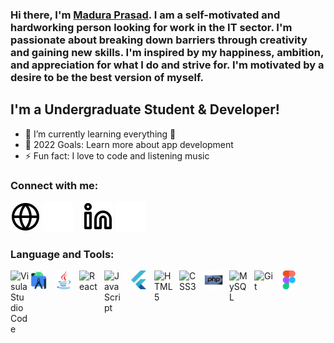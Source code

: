 ### Hi there, I'm [Madura Prasad][website]. I am a self-motivated and hardworking person looking for work in the IT sector. I'm passionate about breaking down barriers through creativity and gaining new skills. I'm inspired by my happiness, ambition, and appreciation for what I do and strive for. I'm motivated by a desire to be the best version of myself.

## I'm a Undergraduate Student & Developer!
- 🌱 I’m currently learning everything 🤣
- 🥅 2022 Goals: Learn more about app development
- ⚡ Fun fact: I love to code and listening music

### Connect with me:

[![website](./img/globe-light.svg)](http://maduraprasad.ml#gh-light-mode-only)
[![website](./img/globe-dark.svg)](http://maduraprasad.ml#gh-dark-mode-only)
&nbsp;&nbsp;
[![website](./img/linkedin-light.svg)](https://www.linkedin.com/in/madura-prasad#gh-light-mode-only)
[![website](./img/linkedin-dark.svg)](https://www.linkedin.com/in/madura-prasad#gh-dark-mode-only)




### Language and Tools:

[<img align="left" alt="Visula Studio Code" width="30px" src="https://cdn.jsdelivr.net/gh/devicons/devicon/icons/vscode/vscode-original.svg"/>][github]

[<img align="left" alt="Android Studio" width="30px" src="https://github.com/devicons/devicon/blob/v2.15.1/icons/androidstudio/androidstudio-original.svg" style="padding-right:10px;" />][github]

[<img align="left" alt="Java" width="30px" src="https://github.com/devicons/devicon/blob/v2.15.1/icons/java/java-original.svg" style="padding-right:10px;" />][github]

[<img align="left" alt="React" width="30px" src="https://cdn.jsdelivr.net/gh/devicons/devicon/icons/react/react-original.svg" style="padding-right:10px;" />][github]

[<img align="left" alt="JavaScript" width="30px" src="https://cdn.jsdelivr.net/gh/devicons/devicon/icons/javascript/javascript-original.svg" style="padding-right:10px;" />][github]

[<img align="left" alt="Flutter" width="30px" src="https://github.com/devicons/devicon/blob/v2.15.1/icons/flutter/flutter-original.svg" style="padding-right:10px;" />][github]

[<img align="left" alt="HTML5" width="30px" src="https://cdn.jsdelivr.net/gh/devicons/devicon/icons/html5/html5-original.svg" style="padding-right:10px;" />][github]

[<img align="left" alt="CSS3" width="30px" src="https://cdn.jsdelivr.net/gh/devicons/devicon/icons/css3/css3-original.svg" style="padding-right:10px;" />][github]

[<img align="left" alt="PHP" width="30px" src="https://github.com/devicons/devicon/blob/v2.15.1/icons/php/php-original.svg" style="padding-right:10px;" />][github]

[<img align="left" alt="MySQL" width="30px" src="https://cdn.jsdelivr.net/gh/devicons/devicon/icons/mysql/mysql-original.svg" style="padding-right:10px;" />][github]

[<img align="left" alt="Git" width="30px" src="https://cdn.jsdelivr.net/gh/devicons/devicon/icons/git/git-original.svg" style="padding-right:10px;" />][github]

[<img align="left" alt="Figma" width="30px" src="https://github.com/devicons/devicon/blob/v2.15.1/icons/figma/figma-original.svg" style="padding-right:10px;" />][github]


[website]: http://maduraprasad.ml
[linkedin]: https://www.linkedin.com/in/madura-prasad
[github]: https://github.com/Madura-Prasad
